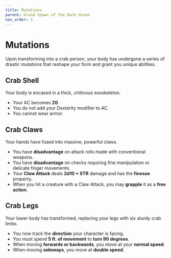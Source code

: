 ```yaml
---
title: Mutations
parent: Grand Spawn of the Dark Ocean
nav_order: 1
---
```


# Mutations

Upon transforming into a crab person, your body has undergone a series of drastic mutations that reshape your form and grant you unique abilities.

## Crab Shell
Your body is encased in a thick, chitinous exoskeleton.  
* Your AC becomes **20**.  
* You do not add your Dexterity modifier to AC.  
* You cannot wear armor.  

## Crab Claws
Your hands have fused into massive, powerful claws.  
* You have **disadvantage** on attack rolls made with conventional weapons.  
* You have **disadvantage** on checks requiring fine manipulation or delicate finger movements.  
* Your **Claw Attack** deals **2d10 + STR** damage and has the **finesse** property.  
* When you hit a creature with a Claw Attack, you may **grapple** it as a **free action**.  

## Crab Legs
Your lower body has transformed, replacing your legs with six sturdy crab limbs.  
* You now track the **direction** your character is facing.  
* You must spend **5 ft. of movement** to **turn 90 degrees**.  
* When moving **forwards or backwards**, you move at your **normal speed**.  
* When moving **sideways**, you move at **double speed**.  